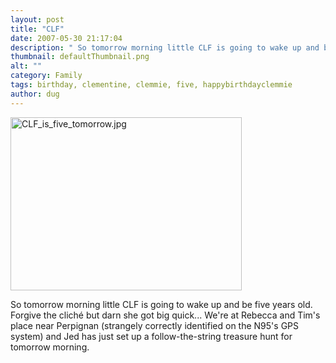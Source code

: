 ```yaml
---
layout: post
title: "CLF"
date: 2007-05-30 21:17:04
description: " So tomorrow morning little CLF is going to wake up and be five years old. Forgive the cliché but darn she got big quick&#8230; We&#8217;re at Rebecca and Tim&#8217;s place near Perpignan (strangely correctly identified on the N95&#8217;s GPS&#8230;"
thumbnail: defaultThumbnail.png
alt: ""
category: Family
tags: birthday, clementine, clemmie, five, happybirthdayclemmie
author: dug
---
```


<p><a href="http://www.donkeyontheedge.com/i/CLF_is_five_tomorrow.jpg"><img alt="CLF_is_five_tomorrow.jpg" src="http://www.donkeyontheedge.com/i/CLF_is_five_tomorrow-thumb.jpg" width="370" height="277" /></a></p>

<p>So tomorrow morning little <span class="caps">CLF </span>is going to wake up and be five years old. Forgive the cliché but darn she got big quick... We're at Rebecca and Tim's place near Perpignan (strangely correctly identified on the <span class="caps">N95'</span>s <span class="caps">GPS </span>system) and Jed has just set up a follow-the-string treasure hunt for tomorrow morning.</p>
